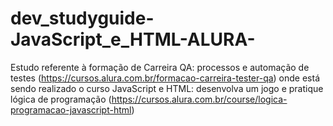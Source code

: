 # dev_studyguide-JavaScript_e_HTML-ALURA-

Estudo referente à formação de Carreira QA: processos e automação de testes (https://cursos.alura.com.br/formacao-carreira-tester-qa) onde está sendo realizado o curso JavaScript e HTML: desenvolva um jogo e pratique lógica de programação (https://cursos.alura.com.br/course/logica-programacao-javascript-html)